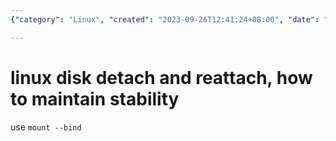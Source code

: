 ```yaml
---
{"category": "Linux", "created": "2023-09-26T12:41:24+08:00", "date": "2023-09-26 12:41:24", "description": "This article provides a guide on how to preserve system stability while detaching and reattaching Linux disks using the `mount --bind` command, ensuring data consistency and seamless disk management.", "modified": "2023-09-26T12:41:52+08:00", "tags": ["linux", "disks", "stability", "mount--bind", "detachment", "reattachment", "command"], "title": "Maintaining Stability with Mount --Bind: Detaching and Reattaching Linux Disks"}

---
```


# linux disk detach and reattach, how to maintain stability

use `mount --bind`
